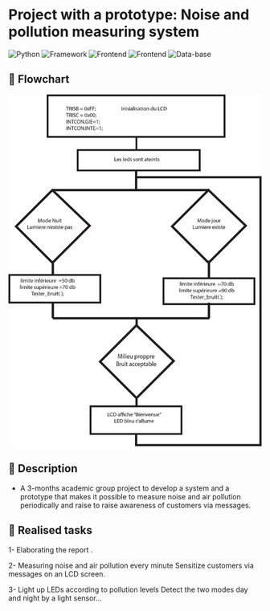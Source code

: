 
# Project with a prototype: Noise and pollution measuring system

![Python](https://img.shields.io/badge/C-blueviolet)
![Framework](https://img.shields.io/badge/Assembler-red)
![Frontend](https://img.shields.io/badge/MICROCONTROLLER-PIC16F877-green)
![Frontend](https://img.shields.io/badge/Sensors-green)
![Data-base](https://img.shields.io/badge/ISIS-red)



## 🎯 Flowchart
![alt text](https://github.com/iheb2/Micro-PIC/blob/master/56629281_581899258983523_4626013333542141952_n%20(1).jpg?raw=true)


## 📝 Description
- A 3-months academic group project to develop a system and a prototype that makes it possible to measure noise and air pollution periodically and raise to raise awareness of customers via messages.


## 📝 Realised tasks
1- Elaborating the report .

2- Measuring noise and air pollution every minute Sensitize customers via messages on an LCD screen.

3- Light up LEDs according to pollution levels Detect the two modes day and night by a light sensor...










